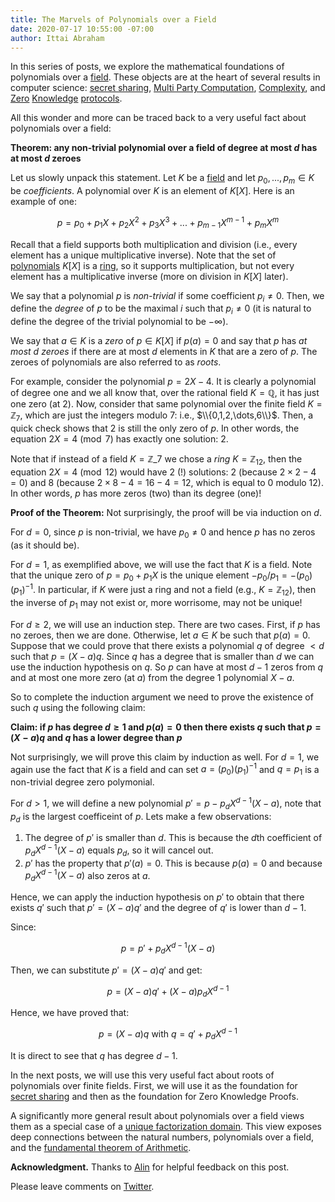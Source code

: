```yaml
---
title: The Marvels of Polynomials over a Field
date: 2020-07-17 10:55:00 -07:00
author: Ittai Abraham
---
```


In this series of posts, we explore the mathematical foundations of polynomials over a [field](https://en.wikipedia.org/wiki/Field_(mathematics)). These objects are at the heart of several results in computer science: [secret sharing](https://cs.jhu.edu/~sdoshi/crypto/papers/shamirturing.pdf),
[Multi Party Computation](https://eprint.iacr.org/2011/136.pdf), [Complexity](https://lance.fortnow.com/papers/files/ip.pdf), and [Zero](https://www.iacr.org/archive/asiacrypt2010/6477178/6477178.pdf) [Knowledge](https://cyber.biu.ac.il/event/the-9th-biu-winter-school-on-cryptography/) [protocols](https://eprint.iacr.org/2019/953.pdf).

All this wonder and more can be traced back to a very useful fact about polynomials over a field:

**Theorem: any non-trivial polynomial over a field of degree at most $d$ has at most $d$ zeroes**

Let us slowly unpack this statement.
Let $K$ be a [field](https://en.wikipedia.org/wiki/Field_(mathematics)) and let $p_0,...,p_m \in K$ be _coefficients_.
A polynomial over $K$ is an element of $K[X]$. Here is an example of one:

$$
p=p_0+p_1 X + p_2 X^2 + p_3 X^3 +...+ p_{m-1} X^{m-1} + p_m X^m
$$

 Recall that a field supports both multiplication and division (i.e., every element has a unique multiplicative inverse). Note that the set of [polynomials](https://en.wikipedia.org/wiki/Polynomial_ring) $K[X]$ is a [ring](https://en.wikipedia.org/wiki/Ring_(mathematics)), so it supports multiplication, but not every element has a multiplicative inverse (more on division in $K[X]$ later).

We say that a polynomial $p$ is *non-trivial* if some coefficient $p_i \neq 0$. Then, we define the *degree* of $p$ to be the maximal $i$ such that $p_i \neq 0$ (it is natural to define the degree of the trivial polynomial to be $- \infty$).

We say that $a \in K$ is a *zero* of $p \in K[X]$ if $p(a)=0$ and say that $p$ has *at most $d$ zeroes* if there are at most $d$ elements in $K$ that are a zero of $p$. The zeroes of polynomials are also referred to as *roots*.

For example, consider the polynomial $p=2X-4$. It is clearly a polynomial of degree one and we all know that, over the rational field $K=\mathbb{Q}$, it has just one zero (at $2$).  Now, consider that same polynomial over the finite field $K=\mathbb{Z}_7$, which are just the integers modulo 7: i.e., $\\{0,1,2,\dots,6\\}$.
Then, a quick check shows that $2$ is still the only zero of $p$. In other words, the equation $2X=4 \pmod 7$ has exactly one solution: $2$.

Note that if instead of a field $K=\mathbb{Z}\_7$ we chose a _ring_ $K=\mathbb{Z}_{12}$, then the equation $2X=4 \pmod {12}$ would have 2 (!) solutions: $2$ (because $2\times 2 - 4 = 0$) and $8$ (because $2\times 8 - 4 = 16 - 4 = 12$, which is equal to 0 modulo 12). In other words, $p$ has more zeros (two) than its degree (one)!

**Proof of the Theorem:**
Not surprisingly, the proof will be via induction on $d$. 

For $d=0$, since $p$ is non-trivial, we have $p_0 \neq 0$ and hence $p$ has no zeros (as it should be).

For $d=1$, as exemplified above, we will use the fact that $K$ is a field. 
Note that the unique zero of $p=p_0+p_1 X$ is the unique element $-p_0/p_1 = -(p_0) (p_1)^{-1}$. 
In particular, if $K$ were just a ring and not a field (e.g., $K=\mathbb{Z}_{12}$), then the inverse of $p_1$ may not exist or, more worrisome, may not be unique!

For $d\geq 2$, we will use an induction step. There are two cases.
First, if $p$ has no zeroes, then we are done.
Otherwise, let $a \in K$ be such that $p(a)=0$. Suppose that we could prove that there exists a polynomial $q$ of degree $<d$ such that $p=(X-a) q$. Since $q$ has a degree that is smaller than $d$ we can use the induction hypothesis on $q$. So $p$ can have at most $d-1$ zeros from $q$ and at most one more zero (at $a$) from the degree 1 polynomial $X-a$.

So to complete the induction argument we need to prove the existence of such $q$ using the following claim:

**Claim: if $p$ has degree $d\ge 1$ and $p(a)=0$ then there exists $q$ such that $p=(X-a)q$ and $q$ has a lower degree than $p$**

Not surprisingly, we will prove this claim by induction as well. For $d=1$, we again use the fact that $K$ is a field and can set $a= (p_0) (p_1)^{-1}$ and $q=p_1$ is a non-trivial degree zero polymonial.

For $d>1$, we will define a new polynomial $p' = p - p_d X^{d-1} (X-a)$, note that $p_d$ is the largest coefficeint of $p$. Lets make a few observations:
1. The degree of $p'$ is smaller than $d$. This is because the $d$th coefficient of $p_d X^{d-1} (X-a)$ equals $p_d$, so it will cancel out.
2. $p'$ has the property that $p'(a)=0$. This is because $p(a)=0$ and because $p_d X^{d-1} (X-a)$ also zeros at $a$.

Hence, we can apply the induction hypothesis on $p'$ to obtain that there exists $q'$ such that $p'=(X-a)q'$ and the degree of $q'$ is lower than $d-1$.

Since:

$$
p=p'+ p_d X^{d-1} (X-a)
$$

Then, we can substitute $p'=(X-a)q'$ and get:

$$
p= (X-a)q' + (X-a) p_d X^{d-1}
$$

Hence, we have proved that:

$$
p= (X-a)q\ \text{with}\ q=q'+p_d X^{d-1}
$$

It is direct to see that $q$ has degree $d-1$.

In the next posts, we will use this very useful fact about roots of polynomials over finite fields.
First, we will use it as the foundation for [secret sharing](/2020-07-17-polynomial-secret-sharing-and-the-lagrange-basis) and then as the foundation for Zero Knowledge Proofs.

A significantly more general result about polynomials over a field views them as a special case of a [unique factorization domain](https://en.wikipedia.org/wiki/Unique_factorization_domain). This view exposes deep connections between the natural numbers, polynomials over a field, and the [fundamental theorem of Arithmetic](https://www.maths.tcd.ie/pub/Maths/Courseware/Primality/Primality.pdf).  


**Acknowledgment.** Thanks to [Alin](https://research.vmware.com/researchers/alin-tomescu) for helpful feedback on this post.


Please leave comments on [Twitter](https://twitter.com/ittaia/status/1283904819019886592).



